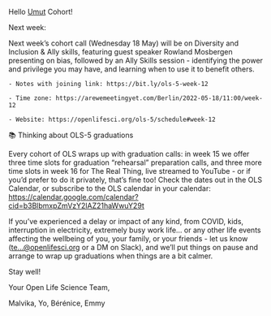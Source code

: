 Hello [Umut](https://www.wordhippo.com/what-is/the-meaning-of/turkish-word-6d9c3f4513a5f76d347b2ee0a209ecbb63e5a463.html) Cohort!

Next week: 

Next week’s cohort call (Wednesday 18 May) will be on Diversity and Inclusion & Ally skills, featuring guest speaker Rowland Mosbergen presenting on bias, followed by an Ally Skills session - identifying the power and privilege you may have, and learning when to use it to benefit others. 

    - Notes with joining link: https://bit.ly/ols-5-week-12 

    - Time zone: https://arewemeetingyet.com/Berlin/2022-05-18/11:00/week-12 

    - Website: https://openlifesci.org/ols-5/schedule#week-12

📚 Thinking about OLS-5 graduations

Every cohort of OLS wraps up with graduation calls: in week 15 we offer three time slots for graduation “rehearsal” preparation calls, and three more time slots in week 16 for The Real Thing, live streamed to YouTube - or if you’d prefer to do it privately, that’s fine too! Check the dates out in the OLS Calendar, or subscribe to the OLS calendar in your calendar: https://calendar.google.com/calendar?cid=b3BlbmxpZmVzY2lAZ21haWwuY29t 

If you’ve experienced a delay or impact of any kind, from COVID, kids, interruption in electricity, extremely busy work life… or any other life events affecting the wellbeing of you, your family, or your friends - let us know (te...@openlifesci.org or a DM on Slack), and we’ll put things on pause and arrange to wrap up graduations when things are a bit calmer. 

Stay well!

Your Open Life Science Team,

Malvika, Yo, Bérénice, Emmy
